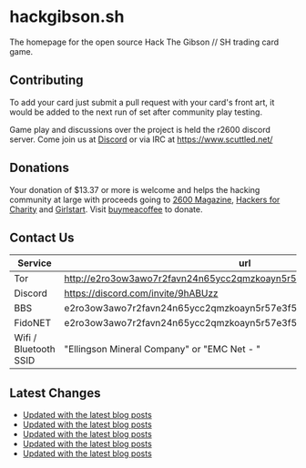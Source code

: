 # hackgibson.sh
The homepage for the open source Hack The Gibson // SH trading card game.


## Contributing

To add your card just submit a pull request with your card's front art, it would be added to the next run of set after community play testing.

Game play and discussions over the project is held the r2600 discord server. Come join us at [Discord](https://discord.com/invite/9hABUzz) or via IRC at https://www.scuttled.net/


## Donations

Your donation of $13.37 or more is welcome and helps the hacking community at large with proceeds going to [2600 Magazine](https://2600.com/), [Hackers for Charity](https://hackersforcharity.org) and [Girlstart](https://girlstart.org).  Visit [buymeacoffee](https://www.buymeacoffee.com/hackgibson.sh) to donate.


## Contact Us

Service | url
-|-
Tor | http://e2ro3ow3awo7r2favn24n65ycc2qmzkoayn5r57e3f56nvjwdcgg32ad.onion
Discord | https://discord.com/invite/9hABUzz
BBS | e2ro3ow3awo7r2favn24n65ycc2qmzkoayn5r57e3f56nvjwdcgg32ad.onion:23
FidoNET | e2ro3ow3awo7r2favn24n65ycc2qmzkoayn5r57e3f56nvjwdcgg32ad.onion:24554
Wifi / Bluetooth SSID | "Ellingson Mineral Company" or "EMC Net - <fidonet address>"

## Latest Changes
<!-- BLOG-POST-LIST:START -->
- [Updated with the latest blog posts](https://github.com/DFW2600/hackgibson.sh/commit/9942e975c45b6f10f50c3923c1ebc11ccfa91db7)
- [Updated with the latest blog posts](https://github.com/DFW2600/hackgibson.sh/commit/47b80ef00450d00b6464a4766046a98b41261a08)
- [Updated with the latest blog posts](https://github.com/DFW2600/hackgibson.sh/commit/d31762dfff86bcf2db7fb91491a31b8223ddba50)
- [Updated with the latest blog posts](https://github.com/DFW2600/hackgibson.sh/commit/f51ec4d42ae9ab557c3ef031e397905bbbe3c97a)
- [Updated with the latest blog posts](https://github.com/DFW2600/hackgibson.sh/commit/e7c4f48b19660a90a09f82d00204f57dcc29c2e2)
<!-- BLOG-POST-LIST:END -->
